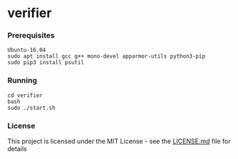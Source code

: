 # verifier

### Prerequisites

```
Ubuntu-16.04
sudo apt install gcc g++ mono-devel apparmor-utils python3-pip
sudo pip3 install psutil
```

### Running

```
cd verifier
bash
sudo ./start.sh
```

### License

This project is licensed under the MIT License - see the [LICENSE.md](LICENSE.md) file for details
